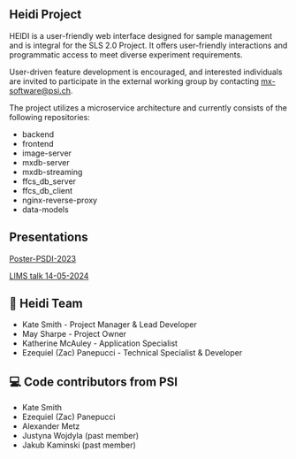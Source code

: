 ## Heidi Project

HEIDI is a user-friendly web interface designed for sample management and is integral for the SLS 2.0 Project. It offers user-friendly interactions and programmatic access to meet diverse experiment requirements. 

User-driven feature development is encouraged, and interested individuals are invited to participate in the external working group by contacting mx-software@psi.ch.

The project utilizes a microservice architecture and currently consists of the following repositories:

* backend
* frontend
* image-server
* mxdb-server
* mxdb-streaming
* ffcs_db_server
* ffcs_db_client
* nginx-reverse-proxy
* data-models

## Presentations
[Poster-PSDI-2023](https://docs.google.com/presentation/d/1aZAQxVaGaM4u1SDbloiP0J_nX8N-GevU/edit?usp=sharing&ouid=112044226177950456845&rtpof=true&sd=true)

[LIMS talk 14-05-2024](https://docs.google.com/presentation/d/1RlYzrnT3_RkbBzAylO5f8POxt6EQ0b5Z8z6CPF0Z-H0/edit#slide=id.g2cb29781dfa_0_189)

## 🌈 Heidi Team
* Kate Smith - Project Manager & Lead Developer 
* May Sharpe - Project Owner 
* Katherine McAuley - Application Specialist
* Ezequiel (Zac) Panepucci - Technical Specialist & Developer

## 💻 Code contributors from PSI
* Kate Smith
* Ezequiel (Zac) Panepucci
* Alexander Metz
* Justyna Wojdyla (past member)
* Jakub Kaminski (past member)

<!--

**Here are some ideas to get you started:**

🙋‍♀️ A short introduction - what is your organization all about?
🌈 Contribution guidelines - how can the community get involved?
👩‍💻 Useful resources - where can the community find your docs? Is there anything else the community should know?
🍿 Fun facts - what does your team eat for breakfast?
🧙 Remember, you can do mighty things with the power of [Markdown](https://docs.github.com/github/writing-on-github/getting-started-with-writing-and-formatting-on-github/basic-writing-and-formatting-syntax)
-->
